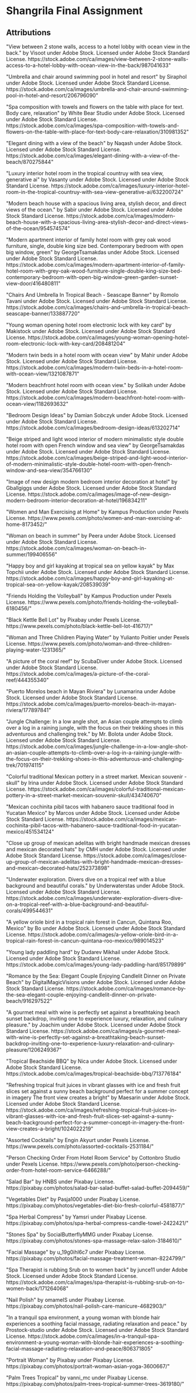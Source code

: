 # Shangrila Final Assignment


## Attributions

<p>"View between 2 stone walls, access to a hotel lobby with ocean view in the back." by Visoot under Adobe Stock. Licensed under Adobe Stock Standard License. 
https://stock.adobe.com/ca/images/view-between-2-stone-walls-access-to-a-hotel-lobby-with-ocean-view-in-the-back/987041633"
</p>
<p>"Umbrella and chair around swimming pool in hotel and resort" by Siraphol under Adobe Stock. Licensed under Adobe Stock Standard License. 
https://stock.adobe.com/ca/images/umbrella-and-chair-around-swimming-pool-in-hotel-and-resort/206796090"
</p>
<p>"Spa composition with towels and flowers on the table with place for text. Body care, relaxation" by White Bear Studio under Adobe Stock. Licensed under Adobe Stock Standard License. 
https://stock.adobe.com/ca/images/spa-composition-with-towels-and-flowers-on-the-table-with-place-for-text-body-care-relaxation/310981352"
</p>
<p>"Elegant dining with a view of the beach" by Naqash under Adobe Stock. Licensed under Adobe Stock Standard License. 
https://stock.adobe.com/ca/images/elegant-dining-with-a-view-of-the-beach/870275844"
</p>
<p>"Luxury interior hotel room in the tropical countruy with sea view, generative ai" by Vasanty under Adobe Stock. Licensed under Adobe Stock Standard License. 
https://stock.adobe.com/ca/images/luxury-interior-hotel-room-in-the-tropical-countruy-with-sea-view-generative-ai/632200724"
</p>
<p>"Modern beach house with a spacious living area, stylish decor, and direct views of the ocean." by Sabir under Adobe Stock. Licensed under Adobe Stock Standard License. 
https://stock.adobe.com/ca/images/modern-beach-house-with-a-spacious-living-area-stylish-decor-and-direct-views-of-the-ocean/954574574"
</p>
<p>"Modern apartment interior of family hotel room with grey oak wood furniture, single, double king size bed. Contemporary bedroom with open big window, green" by GeorgeTsamakdas under Adobe Stock. Licensed under Adobe Stock Standard License. 
https://stock.adobe.com/ca/images/modern-apartment-interior-of-family-hotel-room-with-grey-oak-wood-furniture-single-double-king-size-bed-contemporary-bedroom-with-open-big-window-green-garden-sunset-view-door/416480811"
</p>
<p>"Chairs And Umbrella In Tropical Beach - Seascape Banner" by Romolo Tavani under Adobe Stock. Licensed under Adobe Stock Standard License. 
https://stock.adobe.com/ca/images/chairs-and-umbrella-in-tropical-beach-seascape-banner/133887720"
</p>
<p>"Young woman opening hotel room electronic lock with key card" by Makistock under Adobe Stock. Licensed under Adobe Stock Standard License. 
https://stock.adobe.com/ca/images/young-woman-opening-hotel-room-electronic-lock-with-key-card/208481204"
</p>
<p>"Modern twin beds in a hotel room with ocean view" by Mahir under Adobe Stock. Licensed under Adobe Stock Standard License. 
https://stock.adobe.com/ca/images/modern-twin-beds-in-a-hotel-room-with-ocean-view/1321087871"
</p>
<p>"Modern beachfront hotel room with ocean view." by Solikah under Adobe Stock. Licensed under Adobe Stock Standard License. 
https://stock.adobe.com/ca/images/modern-beachfront-hotel-room-with-ocean-view/1182693632"
</p>
<p>"Bedroom Design Ideas" by Damian Sobczyk under Adobe Stock. Licensed under Adobe Stock Standard License. 
https://stock.adobe.com/ca/images/bedroom-design-ideas/613202714"
</p>
<p>"Beige striped and light wood interior of modern minimalistic style double hotel room with open French window and sea view" by GeorgeTsamakdas under Adobe Stock. Licensed under Adobe Stock Standard License. 
https://stock.adobe.com/ca/images/beige-striped-and-light-wood-interior-of-modern-minimalistic-style-double-hotel-room-with-open-french-window-and-sea-view/354766130"
</p>
<p>"Image of new design modern bedroom interior decoration at hotel" by Gballgiggs under Adobe Stock. Licensed under Adobe Stock Standard License. 
https://stock.adobe.com/ca/images/image-of-new-design-modern-bedroom-interior-decoration-at-hotel/196834211"
</p>
<p>"Women and Man Exercising at Home" by Kampus Production under Pexels License. 
https://www.pexels.com/photo/women-and-man-exercising-at-home-8173452/"
</p>
<p>"Woman on beach in summer" by Peera under Adobe Stock. Licensed under Adobe Stock Standard License. 
https://stock.adobe.com/ca/images/woman-on-beach-in-summer/199406556"
</p>
<p>"Happy boy and girl kayaking at tropical sea on yellow kayak" by Max Topchii under Adobe Stock. Licensed under Adobe Stock Standard License. 
https://stock.adobe.com/ca/images/happy-boy-and-girl-kayaking-at-tropical-sea-on-yellow-kayak/208539039"
</p>
<p>"Friends Holding the Volleyball" by Kampus Production under Pexels License. 
https://www.pexels.com/photo/friends-holding-the-volleyball-6180456/"
</p>
<p>"Black Kettle Bell Lot" by Pixabay under Pexels License. 
https://www.pexels.com/photo/black-kettle-bell-lot-416717/"
</p>
<p>"Woman and Three Children Playing Water" by Yulianto Poitier under Pexels License. 
https://www.pexels.com/photo/woman-and-three-children-playing-water-1231365/"
</p>
<p>"A picture of the coral reef" by ScubaDiver under Adobe Stock. Licensed under Adobe Stock Standard License. 
https://stock.adobe.com/ca/images/a-picture-of-the-coral-reef/444355340"
</p>
<p>"Puerto Morelos beach in Mayan Riviera" by Lunamarina under Adobe Stock. Licensed under Adobe Stock Standard License. 
https://stock.adobe.com/ca/images/puerto-morelos-beach-in-mayan-riviera/177897841"
</p>
<p>"Jungle Challenge: In a low angle shot, an Asian couple attempts to climb over a log in a raining jungle, with the focus on their trekking shoes in this adventurous and challenging trek." by Mr. Bolota under Adobe Stock. Licensed under Adobe Stock Standard License. 
https://stock.adobe.com/ca/images/jungle-challenge-in-a-low-angle-shot-an-asian-couple-attempts-to-climb-over-a-log-in-a-raining-jungle-with-the-focus-on-their-trekking-shoes-in-this-adventurous-and-challenging-trek/701974115"
</p>
<p>"Colorful traditional Mexican pottery in a street market. Mexican souvenir - skull" by Irina under Adobe Stock. Licensed under Adobe Stock Standard License. 
https://stock.adobe.com/ca/images/colorful-traditional-mexican-pottery-in-a-street-market-mexican-souvenir-skull/434740670"
</p>
<p>"Mexican cochinita pibil tacos with habanero sauce traditional food in Yucatan Mexico" by Marcos under Adobe Stock. Licensed under Adobe Stock Standard License. 
https://stock.adobe.com/ca/images/mexican-cochinita-pibil-tacos-with-habanero-sauce-traditional-food-in-yucatan-mexico/451534124"
</p>
<p>"Close up group of mexican adelitas with bright handmade mexican dresses and mexican decorated hats" by CMH under Adobe Stock. Licensed under Adobe Stock Standard License. 
https://stock.adobe.com/ca/images/close-up-group-of-mexican-adelitas-with-bright-handmade-mexican-dresses-and-mexican-decorated-hats/252373898"
</p>
<p>"Underwater exploration. Divers dive on a tropical reef with a blue background and beautiful corals." by Underwaterstas under Adobe Stock. Licensed under Adobe Stock Standard License. 
https://stock.adobe.com/ca/images/underwater-exploration-divers-dive-on-a-tropical-reef-with-a-blue-background-and-beautiful-corals/499544631"
</p>
<p>"A yellow oriole bird in a tropical rain forest in Cancun, Quintana Roo, Mexico" by Bo under Adobe Stock. Licensed under Adobe Stock Standard License. 
https://stock.adobe.com/ca/images/a-yellow-oriole-bird-in-a-tropical-rain-forest-in-cancun-quintana-roo-mexico/989014523"
</p>
<p>"Young lady paddling hard"  by Dudarev Mikhail under Adobe Stock. Licensed under Adobe Stock Standard License. 
https://stock.adobe.com/ca/images/young-lady-paddling-hard/85179899"
</p>
<p>"Romance by the Sea: Elegant Couple Enjoying Candlelit Dinner on Private Beach" by DigitalMagicVisions under Adobe Stock. Licensed under Adobe Stock Standard License. 
https://stock.adobe.com/ca/images/romance-by-the-sea-elegant-couple-enjoying-candlelit-dinner-on-private-beach/916297522"
</p>
<p>"A gourmet meal with wine is perfectly set against a breathtaking beach sunset backdrop, inviting one to experience luxury, relaxation, and culinary pleasure." by Joachim under Adobe Stock. Licensed under Adobe Stock Standard License. 
https://stock.adobe.com/ca/images/a-gourmet-meal-with-wine-is-perfectly-set-against-a-breathtaking-beach-sunset-backdrop-inviting-one-to-experience-luxury-relaxation-and-culinary-pleasure/1206249367"
</p>
<p>"Tropical Beachside BBQ" by Nica under Adobe Stock. Licensed under Adobe Stock Standard License. 
https://stock.adobe.com/ca/images/tropical-beachside-bbq/713776184"
</p>
<p>"Refreshing tropical fruit juices in vibrant glasses with ice and fresh fruit slices set against a sunny beach background perfect for a summer concept in imagery The front view creates a bright" by Maesarin under Adobe Stock. Licensed under Adobe Stock Standard License. 
https://stock.adobe.com/ca/images/refreshing-tropical-fruit-juices-in-vibrant-glasses-with-ice-and-fresh-fruit-slices-set-against-a-sunny-beach-background-perfect-for-a-summer-concept-in-imagery-the-front-view-creates-a-bright/1024022219"
</p>
<p>"Assorted Cocktails" by Engin Akyurt under Pexels License. 
https://www.pexels.com/photo/assorted-cocktails-2531184/"
</p>
<p>"Person Checking Order From Hotel Room Service" by Cottonbro Studio under Pexels License. 
https://www.pexels.com/photo/person-checking-order-from-hotel-room-service-6466288/"
</p>
<p>"Salad Bar" by HNBS under Pixabay License. 
https://pixabay.com/photos/salad-bar-salad-buffet-salad-buffet-2094459/"
</p>
<p>"Vegetables Diet" by Pasja1000 under Pixabay License. 
https://pixabay.com/photos/vegetables-diet-bio-fresh-colorful-4581877/"
</p>
<p>"Spa Herbal Compress" by Yamsri under Pixabay License. 
https://pixabay.com/photos/spa-herbal-compress-candle-towel-2422421/"
</p>
<p>"Stones Spa" by SocialButterflyMMG under Pixabay License. 
https://pixabay.com/photos/stones-spa-massage-relax-salon-3184610/"
</p>
<p>"Facial Massage" by u_19g0ihl6c7 under Pixabay License. 
https://pixabay.com/photos/facial-massage-treatment-woman-8224799/"
</p>
<p>"Spa Therapist is rubbing Srub on to women back" by junce11 under Adobe Stock. Licensed under Adobe Stock Standard License. 
https://stock.adobe.com/ca/images/spa-therapist-is-rubbing-srub-on-to-women-back/171264068"
</p>
<p>"Nail Polish" by omameIS under Pixabay License. 
https://pixabay.com/photos/nail-polish-care-manicure-4682903/"
</p>
<p>"In a tranquil spa environment, a young woman with blonde hair experiences a soothing facial massage, radiating relaxation and peace." by Prostock-studio under Adobe Stock. Licensed under Adobe Stock Standard License. 
https://stock.adobe.com/ca/images/in-a-tranquil-spa-environment-a-young-woman-with-blonde-hair-experiences-a-soothing-facial-massage-radiating-relaxation-and-peace/806371805"
</p>
<p>"Portrait Woman" by Pixabay under Pixabay License. 
https://pixabay.com/photos/portrait-woman-asian-yoga-3600667/"
</p>
<p>"Palm Trees Tropical" by vanni_mc under Pixabay License. 
https://pixabay.com/photos/palm-trees-tropical-summer-trees-3619180/"
</p>
